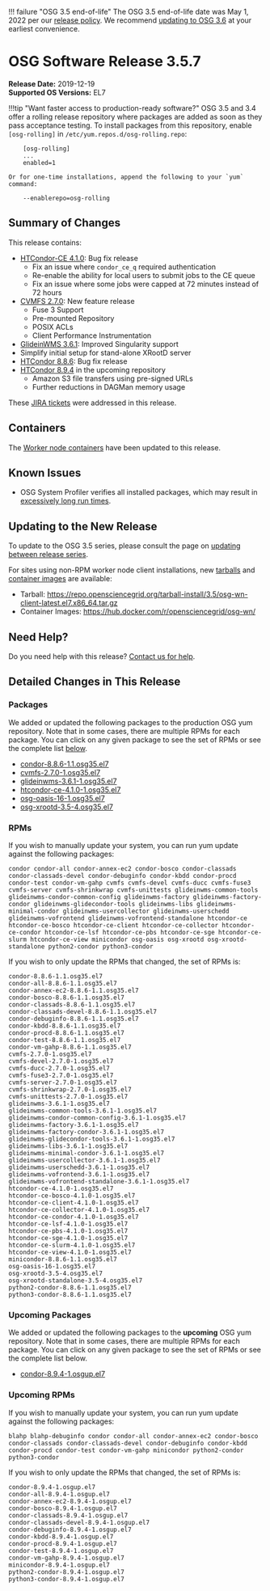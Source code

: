 !!! failure "OSG 3.5 end-of-life"
    The OSG 3.5 end-of-life date was May 1, 2022 per our
    [release policy](https://opensciencegrid.org/technology/policy/release-series/).
    We recommend
    [updating to OSG 3.6](../updating-to-osg-36.md)
    at your earliest convenience.

OSG Software Release 3.5.7
===========================

**Release Date:** 2019-12-19    
**Supported OS Versions:** EL7

!!!tip "Want faster access to production-ready software?"
    OSG 3.5 and 3.4 offer a rolling release repository where packages are added as soon as they pass acceptance testing.
    To install packages from this repository, enable `[osg-rolling]` in `/etc/yum.repos.d/osg-rolling.repo`:

        [osg-rolling]
        ...
        enabled=1

    Or for one-time installations, append the following to your `yum` command:

        --enablerepo=osg-rolling

Summary of Changes
------------------

This release contains:

-   [HTCondor-CE 4.1.0](https://github.com/htcondor/htcondor-ce/releases/tag/v4.1.0): Bug fix release
    -   Fix an issue where `condor_ce_q` required authentication
    -   Re-enable the ability for local users to submit jobs to the CE queue
    -   Fix an issue where some jobs were capped at 72 minutes instead of 72 hours
-   [CVMFS 2.7.0](https://cvmfs.readthedocs.io/en/2.7/cpt-releasenotes.html): New feature release
    -   Fuse 3 Support
    -   Pre-mounted Repository
    -   POSIX ACLs
    -   Client Performance Instrumentation
-   [GlideinWMS 3.6.1](https://glideinwms.fnal.gov/doc.v3_6_1/history.html): Improved Singularity support
-   Simplify initial setup for stand-alone XRootD server
-   [HTCondor 8.8.6](https://www-auth.cs.wisc.edu/lists/htcondor-world/2019/msg00020.shtml): Bug fix release
-   [HTCondor 8.9.4](https://www-auth.cs.wisc.edu/lists/htcondor-world/2019/msg00021.shtml) in the upcoming repository
    -   Amazon S3 file transfers using pre-signed URLs
    -   Further reductions in DAGMan memory usage


These
[JIRA tickets](https://jira.opensciencegrid.org/issues/?jql=project%20%3D%20SOFTWARE%20AND%20fixVersion%20%3D%203.5.7%20ORDER%20BY%20priority%20DESC%2C%20key%20DESC)
were addressed in this release.

Containers
----------

The [Worker node containers](../../worker-node/using-wn-containers.md) have been updated to this release.

Known Issues
------------

- OSG System Profiler verifies all installed packages, which may result in
[excessively long run times](https://opensciencegrid.atlassian.net/browse/SOFTWARE-3804).


Updating to the New Release
---------------------------

To update to the OSG 3.5 series, please consult the page on
[updating between release series](../updating-to-osg-35.md).

For sites using non-RPM worker node client installations, new [tarballs](../../worker-node/install-wn-tarball.md) and
[container images](../../worker-node/using-wn-containers.md) are available:

- Tarball: <https://repo.opensciencegrid.org/tarball-install/3.5/osg-wn-client-latest.el7.x86_64.tar.gz>
- Container Images: <https://hub.docker.com/r/opensciencegrid/osg-wn/>

Need Help?
----------

Do you need help with this release? [Contact us for help](../../common/help.md).

Detailed Changes in This Release
--------------------------------

### Packages

We added or updated the following packages to the production OSG yum repository.
Note that in some cases, there are multiple RPMs for each package.
You can click on any given package to see the set of RPMs or see the complete list [below](#rpms).

-   [condor-8.8.6-1.1.osg35.el7](https://koji.chtc.wisc.edu/koji/search?match=glob&type=build&terms=condor-8.8.6-1.1.osg35.el7)
-   [cvmfs-2.7.0-1.osg35.el7](https://koji.chtc.wisc.edu/koji/search?match=glob&type=build&terms=cvmfs-2.7.0-1.osg35.el7)
-   [glideinwms-3.6.1-1.osg35.el7](https://koji.chtc.wisc.edu/koji/search?match=glob&type=build&terms=glideinwms-3.6.1-1.osg35.el7)
-   [htcondor-ce-4.1.0-1.osg35.el7](https://koji.chtc.wisc.edu/koji/search?match=glob&type=build&terms=htcondor-ce-4.1.0-1.osg35.el7)
-   [osg-oasis-16-1.osg35.el7](https://koji.chtc.wisc.edu/koji/search?match=glob&type=build&terms=osg-oasis-16-1.osg35.el7)
-   [osg-xrootd-3.5-4.osg35.el7](https://koji.chtc.wisc.edu/koji/search?match=glob&type=build&terms=osg-xrootd-3.5-4.osg35.el7)

### RPMs

If you wish to manually update your system, you can run yum update against the following packages:

    condor condor-all condor-annex-ec2 condor-bosco condor-classads condor-classads-devel condor-debuginfo condor-kbdd condor-procd condor-test condor-vm-gahp cvmfs cvmfs-devel cvmfs-ducc cvmfs-fuse3 cvmfs-server cvmfs-shrinkwrap cvmfs-unittests glideinwms-common-tools glideinwms-condor-common-config glideinwms-factory glideinwms-factory-condor glideinwms-glidecondor-tools glideinwms-libs glideinwms-minimal-condor glideinwms-usercollector glideinwms-userschedd glideinwms-vofrontend glideinwms-vofrontend-standalone htcondor-ce htcondor-ce-bosco htcondor-ce-client htcondor-ce-collector htcondor-ce-condor htcondor-ce-lsf htcondor-ce-pbs htcondor-ce-sge htcondor-ce-slurm htcondor-ce-view minicondor osg-oasis osg-xrootd osg-xrootd-standalone python2-condor python3-condor

If you wish to only update the RPMs that changed, the set of RPMs is:

``` file
condor-8.8.6-1.1.osg35.el7
condor-all-8.8.6-1.1.osg35.el7
condor-annex-ec2-8.8.6-1.1.osg35.el7
condor-bosco-8.8.6-1.1.osg35.el7
condor-classads-8.8.6-1.1.osg35.el7
condor-classads-devel-8.8.6-1.1.osg35.el7
condor-debuginfo-8.8.6-1.1.osg35.el7
condor-kbdd-8.8.6-1.1.osg35.el7
condor-procd-8.8.6-1.1.osg35.el7
condor-test-8.8.6-1.1.osg35.el7
condor-vm-gahp-8.8.6-1.1.osg35.el7
cvmfs-2.7.0-1.osg35.el7
cvmfs-devel-2.7.0-1.osg35.el7
cvmfs-ducc-2.7.0-1.osg35.el7
cvmfs-fuse3-2.7.0-1.osg35.el7
cvmfs-server-2.7.0-1.osg35.el7
cvmfs-shrinkwrap-2.7.0-1.osg35.el7
cvmfs-unittests-2.7.0-1.osg35.el7
glideinwms-3.6.1-1.osg35.el7
glideinwms-common-tools-3.6.1-1.osg35.el7
glideinwms-condor-common-config-3.6.1-1.osg35.el7
glideinwms-factory-3.6.1-1.osg35.el7
glideinwms-factory-condor-3.6.1-1.osg35.el7
glideinwms-glidecondor-tools-3.6.1-1.osg35.el7
glideinwms-libs-3.6.1-1.osg35.el7
glideinwms-minimal-condor-3.6.1-1.osg35.el7
glideinwms-usercollector-3.6.1-1.osg35.el7
glideinwms-userschedd-3.6.1-1.osg35.el7
glideinwms-vofrontend-3.6.1-1.osg35.el7
glideinwms-vofrontend-standalone-3.6.1-1.osg35.el7
htcondor-ce-4.1.0-1.osg35.el7
htcondor-ce-bosco-4.1.0-1.osg35.el7
htcondor-ce-client-4.1.0-1.osg35.el7
htcondor-ce-collector-4.1.0-1.osg35.el7
htcondor-ce-condor-4.1.0-1.osg35.el7
htcondor-ce-lsf-4.1.0-1.osg35.el7
htcondor-ce-pbs-4.1.0-1.osg35.el7
htcondor-ce-sge-4.1.0-1.osg35.el7
htcondor-ce-slurm-4.1.0-1.osg35.el7
htcondor-ce-view-4.1.0-1.osg35.el7
minicondor-8.8.6-1.1.osg35.el7
osg-oasis-16-1.osg35.el7
osg-xrootd-3.5-4.osg35.el7
osg-xrootd-standalone-3.5-4.osg35.el7
python2-condor-8.8.6-1.1.osg35.el7
python3-condor-8.8.6-1.1.osg35.el7
```

### Upcoming Packages

We added or updated the following packages to the **upcoming** OSG yum repository. Note that in some cases, there are multiple RPMs for each package. You can click on any given package to see the set of RPMs or see the complete list below.

-   [condor-8.9.4-1.osgup.el7](https://koji.chtc.wisc.edu/koji/search?match=glob&type=build&terms=condor-8.9.4-1.osgup.el7)

### Upcoming RPMs

If you wish to manually update your system, you can run yum update against the following packages:

    blahp blahp-debuginfo condor condor-all condor-annex-ec2 condor-bosco condor-classads condor-classads-devel condor-debuginfo condor-kbdd condor-procd condor-test condor-vm-gahp minicondor python2-condor python3-condor

If you wish to only update the RPMs that changed, the set of RPMs is:

``` file
condor-8.9.4-1.osgup.el7
condor-all-8.9.4-1.osgup.el7
condor-annex-ec2-8.9.4-1.osgup.el7
condor-bosco-8.9.4-1.osgup.el7
condor-classads-8.9.4-1.osgup.el7
condor-classads-devel-8.9.4-1.osgup.el7
condor-debuginfo-8.9.4-1.osgup.el7
condor-kbdd-8.9.4-1.osgup.el7
condor-procd-8.9.4-1.osgup.el7
condor-test-8.9.4-1.osgup.el7
condor-vm-gahp-8.9.4-1.osgup.el7
minicondor-8.9.4-1.osgup.el7
python2-condor-8.9.4-1.osgup.el7
python3-condor-8.9.4-1.osgup.el7
```
